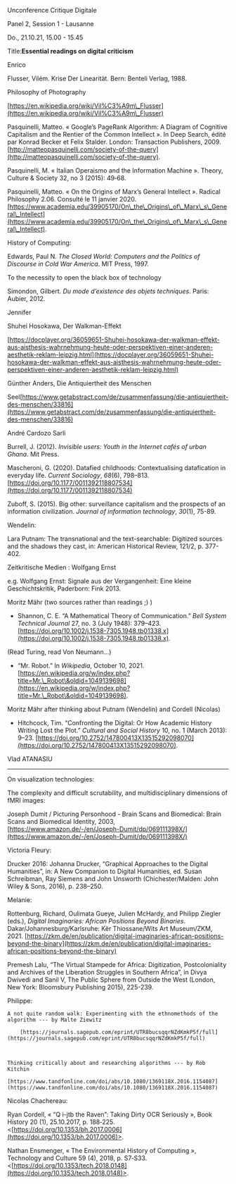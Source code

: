 
Unconference Critique Digitale

Panel 2, Session 1 - Lausanne

Do., 21.10.21, 15.00 - 15.45



Title:**Essential readings on digital criticism**

Enrico

Flusser, Vilém. Krise Der Linearität. Bern: Benteli Verlag, 1988.

Philosophy of Photography

[https://en.wikipedia.org/wiki/Vil%C3%A9m\_Flusser](https://en.wikipedia.org/wiki/Vil%C3%A9m\_Flusser)



Pasquinelli, Matteo. « Google’s PageRank Algorithm: A Diagram of Cognitive Capitalism and the Rentier of the Common Intellect ». In Deep Search, édité par Konrad Becker et Felix Stalder. London: Transaction Publishers, 2009. [http://matteopasquinelli.com/society-of-the-query](http://matteopasquinelli.com/society-of-the-query).



Pasquinelli, M. « Italian Operaismo and the Information Machine ». Theory, Culture \& Society 32, no 3 (2015): 49‑68.



Pasquinelli, Matteo. « On the Origins of Marx’s General Intellect ». Radical Philosophy 2.06. Consulté le 11 janvier 2020. [https://www.academia.edu/39905170/On\_the\_Origins\_of\_Marx\_s\_General\_Intellect](https://www.academia.edu/39905170/On\_the\_Origins\_of\_Marx\_s\_General\_Intellect).



History of Computing: 

Edwards, Paul N. *The Closed World: Computers and the Politics of Discourse in Cold War America*. MIT Press, 1997.

  

  

  To the necessity to open the black box of technology

Simondon, Gilbert. *Du mode d’existence des objets techniques*. Paris: Aubier, 2012.

  



Jennifer

Shuhei Hosokawa, Der Walkman-Effekt

[https://docplayer.org/36059651-Shuhei-hosokawa-der-walkman-effekt-aus-aisthesis-wahrnehmung-heute-oder-perspektiven-einer-anderen-aesthetik-reklam-leipzig.html](https://docplayer.org/36059651-Shuhei-hosokawa-der-walkman-effekt-aus-aisthesis-wahrnehmung-heute-oder-perspektiven-einer-anderen-aesthetik-reklam-leipzig.html)



Günther Anders, Die Antiquiertheit des Menschen

 Seel[https://www.getabstract.com/de/zusammenfassung/die-antiquiertheit-des-menschen/33816](https://www.getabstract.com/de/zusammenfassung/die-antiquiertheit-des-menschen/33816)





André Cardozo Sarli



Burrell, J. (2012). *Invisible users: Youth in the Internet cafés of urban Ghana*. Mit Press.



Mascheroni, G. (2020). Datafied childhoods: Contextualising datafication in everyday life. *Current Sociology*, *68*(6), 798–813. [https://doi.org/10.1177/0011392118807534](https://doi.org/10.1177/0011392118807534)



Zuboff, S. (2015). Big other: surveillance capitalism and the prospects of an information civilization. *Journal of information technology*, *30*(1), 75-89.



Wendelin:

Lara Putnam: The transnational and the text-searchable: Digitized sources and the shadows they cast, in: American Historical Review, 121/2, p. 377-402.



Zeitkritische Medien : Wolfgang Ernst

e.g. Wolfgang Ernst: Signale aus der Vergangenheit: Eine kleine Geschichtskritik, Paderborn: Fink 2013.





Moritz Mähr (two sources rather than readings ;) )

- Shannon, C. E. “A Mathematical Theory of Communication.” *Bell System Technical Journal* 27, no. 3 (July 1948): 379–423. [https://doi.org/10.1002/j.1538-7305.1948.tb01338.x](https://doi.org/10.1002/j.1538-7305.1948.tb01338.x).

(Read Turing, read Von Neumann...)



- “Mr. Robot.” In *Wikipedia*, October 10, 2021. [https://en.wikipedia.org/w/index.php?title=Mr.\_Robot\&oldid=1049139698](https://en.wikipedia.org/w/index.php?title=Mr.\_Robot\&oldid=1049139698).    



Moritz Mähr after thinking about Putnam (Wendelin) and Cordell (Nicolas)

- Hitchcock, Tim. “Confronting the Digital: Or How Academic History Writing Lost the Plot.” *Cultural and Social History* 10, no. 1 (March 2013): 9–23. [https://doi.org/10.2752/147800413X13515292098070](https://doi.org/10.2752/147800413X13515292098070).





Vlad ATANASIU

---

On visualization technologies:

The complexity and difficult scrutability, and multidisciplinary dimensions of fMRI images:

Joseph Dumit / Picturing Personhood - Brain Scans and Biomedical: Brain Scans and Biomedical Identity, 2003, [https://www.amazon.de/-/en/Joseph-Dumit/dp/069111398X/](https://www.amazon.de/-/en/Joseph-Dumit/dp/069111398X/)



Victoria Fleury: 

Drucker 2016: Johanna Drucker, “Graphical Approaches to the Digital Humanities”, in: A New Companion to Digital Humanities, ed. Susan Schreibman, Ray Siemens and John Unsworth (Chichester/Malden: John Wiley \& Sons, 2016), p. 238–250.



Melanie:

    

Rottenburg, Richard, Oulimata Gueye, Julien McHardy, and  Philipp Ziegler (eds.), *Digital Imaginaries: African Positions Beyond Binaries*. Dakar/Johannesburg/Karlsruhe: Kër Thiossane/Wits Art Museum/ZKM, 2021. [https://zkm.de/en/publication/digital-imaginaries-african-positions-beyond-the-binary](https://zkm.de/en/publication/digital-imaginaries-african-positions-beyond-the-binary)

                                    

Premesh Lalu, “The Virtual Stampede for Africa: Digitization, Postcoloniality and Archives of the Liberation Struggles in Southern Africa”, in Divya Dwivedi and Sanil V, The Public Sphere from Outside the West (London, New York: Bloomsbury Publishing 2015), 225-239. 

                                        

Philippe:

    A not quite random walk: Experimenting with the ethnomethods of the algorithm --- by Malte Ziewitz

        [https://journals.sagepub.com/eprint/UTR8bucsqqrNZdKmkP5f/full](https://journals.sagepub.com/eprint/UTR8bucsqqrNZdKmkP5f/full)

    

    Thinking critically about and researching algorithms --- by Rob Kitchin

    [https://www.tandfonline.com/doi/abs/10.1080/1369118X.2016.1154087](https://www.tandfonline.com/doi/abs/10.1080/1369118X.2016.1154087)



                

         



Nicolas Chachereau:

Ryan Cordell, « “Q i-jtb the Raven”: Taking Dirty OCR Seriously », Book History 20 (1), 25.10.2017, p. 188‑225. <[https://doi.org/10.1353/bh.2017.0006](https://doi.org/10.1353/bh.2017.0006)>.



Nathan Ensmenger, « The Environmental History of Computing », Technology and Culture 59 (4), 2018, p. S7‑S33. <[https://doi.org/10.1353/tech.2018.0148](https://doi.org/10.1353/tech.2018.0148)>.


